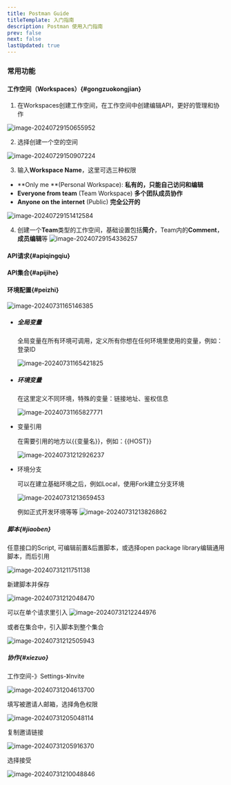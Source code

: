```yaml
---
title: Postman Guide
titleTemplate: 入门指南
description: Postman 使用入门指南
prev: false
next: false
lastUpdated: true
---
```



### 常用功能

[//]: # (- [工作空间]&#40;#gongzuokongjian&#41;)

[//]: # (- [API 请求]&#40;#apiqingqiu&#41;)

[//]: # (- [API 集合]&#40;#apijihe&#41;)

[//]: # (- [环境配置]&#40;#peizhi&#41;)

[//]: # (- [脚本]&#40;#jiaoben&#41;)

[//]: # (- [Postman Interceptor]&#40;#chajian&#41;)

[//]: # (- [协作]&#40;#xiezuo&#41;)

#### 工作空间（Workspaces）{#gongzuokongjian}

1. 在Workspaces创建工作空间，在工作空间中创建编辑API，更好的管理和协作

![image-20240729150655952](https://s2.loli.net/2024/07/29/m4zntibfOZU2uFP.png)

2. 选择创建一个空的空间

![image-20240729150907224](https://s2.loli.net/2024/07/29/QaZkWRPoY371eXz.png)

3. 输入**Workspace Name**，这里可选三种权限

- **Only me **(Personal Workspace): **私有的，只能自己访问和编辑**
- **Everyone from team** (Team Workspace) **多个团队成员协作**
- **Anyone on the internet** (Public) **完全公开的**

![image-20240729151412584](https://s2.loli.net/2024/07/29/I4SZPMsvydlB51x.png)

4. 创建一个**Team**类型的工作空间，基础设置包括**简介**，Team内的**Comment**，**成员编辑**等
   ![image-20240729154336257](https://s2.loli.net/2024/07/29/QY6e1kwusmXVdpD.png)

#### API请求{#apiqingqiu}

#### API集合{#apijihe}

#### 环境配置{#peizhi}

![image-20240731165146385](https://s2.loli.net/2024/07/31/sRZ9tqMhoPcfK8U.png)

- ##### 全局变量

  全局变量在所有环境可调用，定义所有你想在任何环境里使用的变量，例如：登录ID

  ![image-20240731165421825](https://s2.loli.net/2024/07/31/eXMJmgfoYsPIA27.png)

- ##### 环境变量

  在这里定义不同环境，特殊的变量：链接地址、鉴权信息

  ![image-20240731165827771](https://s2.loli.net/2024/07/31/KBioQgpZbxctGUF.png)

- 变量引用

  在需要引用的地方以{{变量名}}，例如：{{HOST}}

  ![image-20240731212926237](https://s2.loli.net/2024/07/31/7mq2u39ECOUlySR.png)

- 环境分支

  可以在建立基础环境之后，例如Local，使用Fork建立分支环境

  ![image-20240731213659453](https://s2.loli.net/2024/07/31/QDV6CdI9xEHzq1i.png)

  例如正式开发环境等等
  ![image-20240731213826862](https://s2.loli.net/2024/07/31/pwL9tBeqWvAmGPl.png)

##### 脚本{#jiaoben}

任意接口的Script, 可编辑前置&后置脚本，或选择open package library编辑通用脚本，而后引用

![image-20240731211751138](https://s2.loli.net/2024/07/31/LvABNqJTwOGVEsY.png)

新建脚本并保存

![image-20240731212048470](https://s2.loli.net/2024/07/31/gTR62n4AFCbKM95.png)

可以在单个请求里引入
![image-20240731212244976](https://s2.loli.net/2024/07/31/aKqkD6C2r5NFjvM.png)

或者在集合中，引入脚本到整个集合

![image-20240731212505943](https://s2.loli.net/2024/07/31/OkbCELdg46Boj1l.png)

##### 协作{#xiezuo}

工作空间-》Settings-》Invite

![image-20240731204613700](https://s2.loli.net/2024/07/31/3rRc8imjyOBI1oE.png)

填写被邀请人邮箱，选择角色权限

![image-20240731205048114](https://s2.loli.net/2024/07/31/YG1MI8Xz6BfRkxv.png)

复制邀请链接

![image-20240731205916370](https://s2.loli.net/2024/07/31/UpG9kSFWYaXC86s.png)

选择接受

![image-20240731210048846](https://s2.loli.net/2024/07/31/d2IJWoGsMDr9gli.png)
